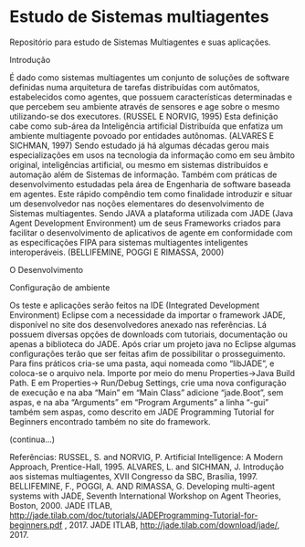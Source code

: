 # Estudo de Sistemas multiagentes

Repositório para estudo de Sistemas Multiagentes e suas aplicações.

Introdução

É dado como sistemas multiagentes um conjunto de soluções de software definidas numa arquitetura de tarefas distribuídas com autômatos, estabelecidos como agentes, que possuem características determinadas e que percebem seu ambiente através de sensores e age sobre o mesmo utilizando-se dos executores. (RUSSEL E NORVIG, 1995)
Esta definição cabe como sub-área da Inteligência artificial Distribuída que enfatiza um ambiente multiagente povoado por entidades autônomas. (ALVARES E SICHMAN, 1997) Sendo estudado já há algumas décadas gerou mais especializações em usos na tecnologia da informação como em seu âmbito original, inteligências artificial, ou mesmo em sistemas distribuídos e automação além de Sistemas de informação. Também com práticas de desenvolvimento estudadas pela área de Engenharia de software baseada em agentes.
Este rápido compêndio tem como finalidade introduzir e situar um desenvolvedor nas noções elementares do desenvolvimento de Sistemas multiagentes. Sendo JAVA a plataforma utilizada com JADE (Java Agent Development Environment) um de seus Frameworks criados para facilitar o desenvolvimento de aplicativos de agente em conformidade com as especificações FIPA para sistemas multiagentes inteligentes interoperáveis. (BELLIFEMINE, POGGI E RIMASSA, 2000)

O Desenvolvimento

Configuração de ambiente

Os teste e aplicações serão feitos na IDE (Integrated Development Environment) Eclipse com a necessidade da importar o framework JADE, disponível no site dos desenvolvedores anexado nas referências. Lá possuem diversas opções de downloads com tutoriais, documentação ou apenas a biblioteca do JADE.
Após criar um projeto java no Eclipse algumas configurações terão que ser feitas afim de possibilitar o prosseguimento. Para fins práticos cria-se uma pasta, aqui nomeada como “libJADE”, e coloca-se o arquivo nela. Importe por meio do menu  Properties->Java Build Path. E em Properties→ Run/Debug Settings, crie uma nova configuração de execução e na aba “Main” em “Main Class” adicione “jade.Boot”, sem aspas, e na aba “Arguments” em “Program Arguments” a linha “-gui” também sem aspas, como descrito em JADE Programming Tutorial for Beginners encontrado também no site do framework.

(continua...)


Referências:
RUSSEL, S. and NORVIG, P. Artificial Intelligence: A Modern
Approach, Prentice-Hall, 1995.
ALVARES, L. and SICHMAN, J. Introdução aos sistemas multiagentes, XVII Congresso da SBC, Brasília, 1997.
BELLIFEMINE, F., POGGI, A. AND RIMASSA, G. Developing multi-agent systems with JADE, Seventh International Workshop on Agent Theories, Boston, 2000.
JADE ITLAB, http://jade.tilab.com/doc/tutorials/JADEProgramming-Tutorial-for-beginners.pdf , 2017.
JADE ITLAB, http://jade.tilab.com/download/jade/, 2017.
